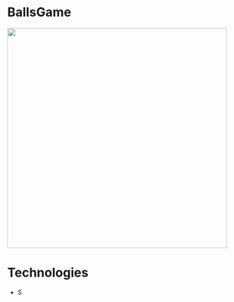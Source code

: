 # BallsGame
<img src="https://user-images.githubusercontent.com/71500020/148111558-0a1e902f-d356-44e2-8262-085eff1d51a7.png" width="500" />



# Technologies 
* S
